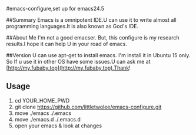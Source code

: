 #emacs-configure,set up for emacs24.5

##Summary
Emacs is a omnipotent IDE.U can use it to write almost all programming languages.It is also known as God's IDE.

##About Me
I'm not a good emacser. But, this configure is my research results.I hope it can help U in your road of emacs. 

##Version 
U can use apt-get to install emacs. I'm install it in Ubuntu 15 only. So If u use it in other OS have some issues.U can ask me at [http://my.fubaby.top](http://my.fubaby.top).Thank!

## Usage
1. cd YOUR_HOME_PWD
2. git clone https://github.com/littletwolee/emacs-configure.git
3. move ./emacs ./.emacs
4. move ./emacs.d ./.emacs.d
5. open your emacs & look at changes
